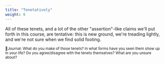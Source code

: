 ```yaml
---
title: "Tenetatively"
weight: 6
---
```


All of these tenets, and a lot of the other "assertion"-like claims we'll put forth in this course, are tentative: this is new ground, we're treading lightly, and we're not sure when we find solid footing.

<small>📝Journal: What do you make of those tenets? In what forms have you seen them show up in your life? Do you agree/disagree with the tenets themselves? What are you unsure about?</small>